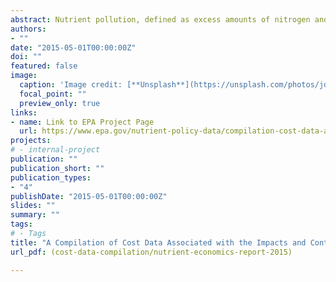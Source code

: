 ```yaml
---
abstract: Nutrient pollution, defined as excess amounts of nitrogen and phosphorus in aquatic systems, is one of the leading causes of water quality impairment in the United States. This report compiles current information regarding the costs of nutrient pollution. Such costs may be of two broad types. Some costs are associated with reducing nutrient pollution at its sources. Other costs are associated with the impacts of nutrient pollution in the environment. The latter category of costs is referred to as “external costs” or “externalities,” because they are “external” to the owners of the farms, businesses, or facilities that generate them.
authors:
- ""
date: "2015-05-01T00:00:00Z"
doi: ""
featured: false
image:
  caption: 'Image credit: [**Unsplash**](https://unsplash.com/photos/jdD8gXaTZsc)'
  focal_point: ""
  preview_only: true
links:
- name: Link to EPA Project Page
  url: https://www.epa.gov/nutrient-policy-data/compilation-cost-data-associated-impacts-and-control-nutrient-pollution
projects:
# - internal-project
publication: ""   
publication_short: ""
publication_types:
- "4"
publishDate: "2015-05-01T00:00:00Z"
slides: ""
summary: ""
tags: 
# - Tags
title: "A Compilation of Cost Data Associated with the Impacts and Control of Nutrient Pollution"
url_pdf: (cost-data-compilation/nutrient-economics-report-2015)

---
```


